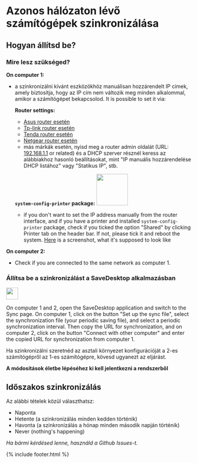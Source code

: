 # Azonos hálózaton lévő számítógépek szinkronizálása
## Hogyan állítsd be?
### Mire lesz szükséged?
**On computer 1:**
- a szinkronizálni kívánt eszközökhöz manuálisan hozzárendelt IP címek, amely biztosítja, hogy az IP cím nem változik meg minden alkalommal, amikor a számítógépet bekapcsolod. It is possible to set it via:

  **Router settings:**
  - [Asus router esetén](https://www.asus.com/support/FAQ/1000906/)
  - [Tp-link router esetén](https://www.tp-link.com/us/support/faq/170/)
  - [Tenda router esetén](https://www.tendacn.com/faq/3264.html)
  - [Netgear router esetén](https://kb.netgear.com/25722/How-do-I-reserve-an-IP-address-on-my-NETGEAR-router)
  - más márkák esetén, nyisd meg a router admin oldalát (URL: [192.168.1.1](http://192.168.1.1) or related) és a DHCP szerver résznél keress az alábbiakhoz hasonló beállításokat, mint "IP manuális hozzárendelése DHCP listához" vagy "Statikus IP", stb.
  
  **`system-config-printer` package:** <img src="https://github.com/vikdevelop/SaveDesktop/assets/83600218/ff4e742d-07e2-453f-8ace-b51b4f52d1dd" width="85">
  - if you don't want to set the IP address manually from the router interface, and if you have a printer and installed `system-config-printer` package, check if you ticked the option "Shared" by clicking Printer tab on the header bar. If not, please tick it and reboot the system. [Here](https://github-production-user-asset-6210df.s3.amazonaws.com/83600218/272054218-ff17c19b-98f5-41fe-8f34-40de275f0da4.png) is a screenshot, what it's supposed to look like

**On computer 2:**
- Check if you are connected to the same network as computer 1.

### Állítsa be a szinkronizálást a SaveDesktop alkalmazásban
<a href="https://www.youtube.com/watch?v=QccFR06oyXk"><img src="https://github.com/vikdevelop/SaveDesktop/assets/83600218/a4f8da24-7183-49e1-9a58-82092a42f124" height="32"></a>

On computer 1 and 2, open the SaveDesktop application and switch to the Sync page. On computer 1, click on the button "Set up the sync file", select the synchronization file (your periodic saving file), and select a periodic synchronization interval. Then copy the URL for synchronization, and on computer 2, click on the button "Connect with other computer" and enter the copied URL for synchronization from computer 1.

Ha szinkronizálni szeretnéd az asztali környezet konfigurációját a 2-es számítógépről az 1-es számítógépre, kövesd ugyanezt az eljárást.

**A módosítások életbe lépéséhez ki kell jelentkezni a rendszerből**

## Időszakos szinkronizálás
Az alábbi tételek közül választhatsz:
- Naponta
- Hetente (a szinkronizálás minden kedden történik)
- Havonta (a szinkronizálás a hónap minden második napján történik)
- Never (nothing's happening)

_Ha bármi kérdésed lenne, használd a Github Issues-t._

{% include footer.html %}
